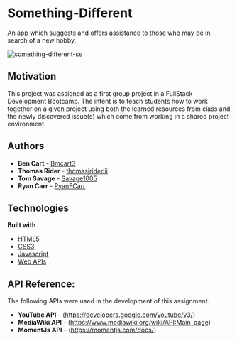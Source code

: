 # Something-Different

An app which suggests and offers assistance to those who may be in search of a new hobby.

![something-different-ss](https://user-images.githubusercontent.com/61035701/82154786-5209f500-983e-11ea-8afc-868d72381c2a.jpg)

## Motivation

This project was assigned as a first group project in a FullStack Development Bootcamp. The intent is to teach students how to work together on a given project using both the learned resources from class and the newly discovered issue(s) which come from working in a shared project environment.

## Authors

* **Ben Cart** - [Bmcart3](https://github.com/Bmcart3)
* **Thomas Rider** - [thomasjrideriii](https://github.com/thomasjrideriii)
* **Tom Savage** - [Savage1005](https://github.com/Savage1005)
* **Ryan Carr** - [RyanFCarr](https://github.com/RyanFCarr)

## Technologies

<b>Built with</b>
- [HTML5](https://developer.mozilla.org/en-US/docs/Web/Guide/HTML/HTML5)
- [CSS3](https://developer.mozilla.org/en-US/docs/Web/CSS)
- [Javascript](https://developer.mozilla.org/en-US/docs/Web/JavaScript)
- [Web APIs](https://developer.mozilla.org/en-US/docs/Web/API)

## API Reference:

The following APIs were used in the development of this assignment.

* **YouTube API** - (https://developers.google.com/youtube/v3/)
* **MediaWiki API** - (https://www.mediawiki.org/wiki/API:Main_page)
* **MomentJs API** - (https://momentjs.com/docs/)
